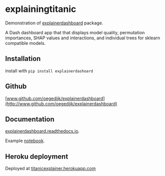 # explainingtitanic
Demonstration of [explainerdashboard](http://www.github.com/oegedijk/explainerdashboard) package. 

A Dash dashboard app that that displays model quality, permutation importances, SHAP values and interactions, and individual trees for sklearn compatible models.

## Installation
install with `pip install explainerdashoard`

## Github

[www.github.com/oegedijk/explainerdashboard](http://www.github.com/oegedijk/explainerdashboard)



## Documentation

[explainerdashboard.readthedocs.io](http://explainerdashboard.readthedocs.io).

Example [notebook](http://www.github.com/oegedijk/explainerdashboard/dashboard_examples.ipynb).

## Heroku deployment 

Deployed at [titanicexplainer.herokuapp.com](http://titanicexplainer.herokuapp.com)


